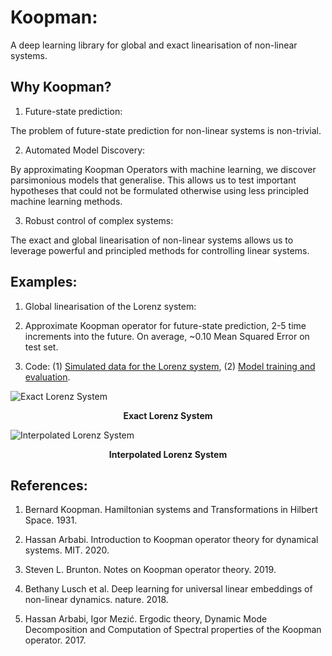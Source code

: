 # Koopman:
A deep learning library for global and exact linearisation of non-linear systems.

## Why Koopman?

1. Future-state prediction:

The problem of future-state prediction for non-linear systems is non-trivial.

2. Automated Model Discovery:

By approximating Koopman Operators with machine learning, we discover parsimonious
models that generalise. This allows us to test important hypotheses that could
not be formulated otherwise using less principled machine learning methods.

3. Robust control of complex systems:

The exact and global linearisation of non-linear systems allows us to leverage
powerful and principled methods for controlling linear systems.

## Examples:

1. Global linearisation of the Lorenz system:

  1. Approximate Koopman operator for future-state prediction, 2-5 time increments into the future. On average, ~0.10 Mean Squared Error on test set.

  2. Code: (1) [Simulated data for the Lorenz system](https://github.com/AidanRocke/Koopman/blob/main/Lorenz_system/simulated_data.py), (2) [Model training and evaluation](https://github.com/AidanRocke/Koopman/blob/main/Lorenz_system/lorenz_koopman.py).

![Exact Lorenz System](https://raw.githubusercontent.com/AidanRocke/Koopman/main/Lorenz_system/images/exact_lorenz.png)
<figcaption align = "center"><b>Exact Lorenz System</b></figcaption>

![Interpolated Lorenz System](https://raw.githubusercontent.com/AidanRocke/Koopman/main/Lorenz_system/images/approximate_lorenz.png)
<figcaption align = "center"><b>Interpolated Lorenz System</b></figcaption>

## References:

1. Bernard Koopman. Hamiltonian systems and Transformations in Hilbert Space. 1931.

2. Hassan Arbabi. Introduction to Koopman operator theory for dynamical systems. MIT. 2020.

3. Steven L. Brunton. Notes on Koopman operator theory. 2019.

4. Bethany Lusch et al. Deep learning for universal linear embeddings of non-linear dynamics. nature. 2018.

5. Hassan Arbabi, Igor Mezić. Ergodic theory, Dynamic Mode Decomposition and Computation of Spectral properties of the Koopman operator. 2017.  
